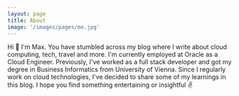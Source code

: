 ```yaml
---
layout: page
title: About
image: '/images/pages/me.jpg'
---
```



Hi 👋 I'm Max. You have stumbled across my blog where I write about cloud computing, tech, travel and more. I'm currently employed at Oracle as a Cloud Engineer. Previously, I've worked as a full stack developer and got my degree in Business Informatics from University of Vienna. Since I regularly work on cloud technologies, I've decided to share some of my learnings in this blog. I hope you find something entertaining or insightful ✌️
